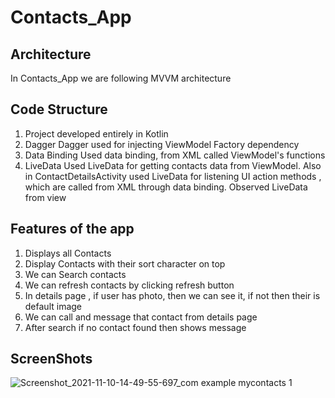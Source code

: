 # Contacts_App

## Architecture
In Contacts_App we are following MVVM architecture

## Code Structure
1) Project developed entirely in Kotlin
2) Dagger
    Dagger used for injecting ViewModel Factory dependency
3) Data Binding
    Used data binding, from XML called ViewModel's functions
4) LiveData
    Used LiveData for getting contacts data from ViewModel.
    Also in ContactDetailsActivity used LiveData for listening UI action methods ,
    which are called from XML through data binding.
    Observed LiveData from view

## Features of the app
1) Displays all Contacts
2) Display Contacts with their sort character on top
3) We can Search contacts
4) We can refresh contacts by clicking refresh button
5) In details page , if user has photo, then we can see it, if not then their is default image
6) We can call and message that contact from details page
7) After search if no contact found then shows message

## ScreenShots
![Screenshot_2021-11-10-14-49-55-697_com example mycontacts 1](https://user-images.githubusercontent.com/39364582/141087485-df3a501e-e550-44bd-8dc5-7efb480361b0.jpg)
